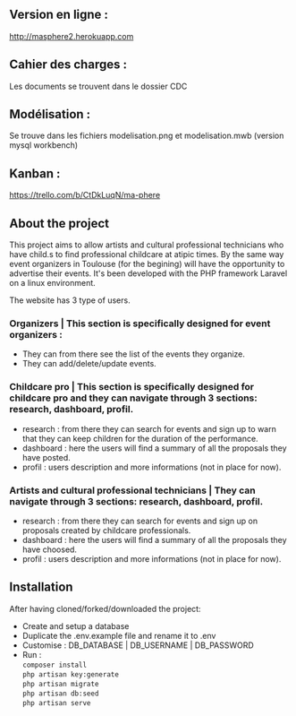 ## Version en ligne :  
http://masphere2.herokuapp.com  
  
## Cahier des charges :  
Les documents se trouvent dans le dossier CDC  
  
## Modélisation :  
Se trouve dans les fichiers modelisation.png et modelisation.mwb (version mysql workbench)  
  
## Kanban :  
https://trello.com/b/CtDkLuqN/ma-phere  
  

## About the project

This project aims to allow artists and cultural professional technicians who have child.s to find professional childcare at atipic times. By the same way event organizers in Toulouse (for the begining) will have the opportunity to advertise their events. It's been developed with the PHP framework Laravel on a linux environment.

The website has 3 type of users.

### Organizers | This section is specifically designed for event organizers :
- They can from there see the list of the events they organize.
- They can add/delete/update events.

### Childcare pro | This section is specifically designed for childcare pro and they can navigate through 3 sections: research, dashboard, profil.
- research : from there they can search for events and sign up to warn that they can keep children for the duration of the performance.
- dashboard : here the users will find a summary of all the proposals they have posted.
- profil : users description and more informations (not in place for now).

### Artists and cultural professional technicians | They can navigate through 3 sections: research, dashboard, profil.
- research : from there they can search for events and sign up on proposals created by childcare professionals.
- dashboard : here the users will find a summary of all the proposals they have choosed.
- profil : users description and more informations (not in place for now).

## Installation

After having cloned/forked/downloaded the project:
- Create and setup a database
- Duplicate the .env.example file and rename it to .env
- Customise : DB_DATABASE | DB_USERNAME | DB_PASSWORD
- Run :<br />
    ```composer install```<br />
    ```php artisan key:generate```<br />
    ```php artisan migrate```<br />
    ```php artisan db:seed```<br />
    ```php artisan serve```<br />
